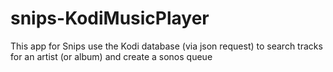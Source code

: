 # snips-KodiMusicPlayer

This app for Snips use the Kodi database (via json request) to search tracks for an artist (or album) and create a sonos queue
